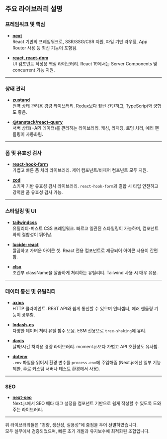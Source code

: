 ## 주요 라이브러리 설명

### 프레임워크 및 핵심

- **[next](https://nextjs.org/)**  
  React 기반의 프레임워크로, SSR/SSG/CSR 지원, 파일 기반 라우팅, App Router 사용 등 최신 기능이 포함됨.

- **[react, react-dom](https://reactjs.org/)**  
  UI 컴포넌트 작성용 핵심 라이브러리. React 19에서는 Server Components 및 concurrent 기능 지원.

---

### 상태 관리

- **[zustand](https://github.com/pmndrs/zustand)**  
  전역 상태 관리용 경량 라이브러리. Redux보다 훨씬 간단하고, TypeScript와 궁합도 좋음.

- **[@tanstack/react-query](https://tanstack.com/query)**  
  서버 상태(=API 데이터)를 관리하는 라이브러리. 캐싱, 리패칭, 로딩 처리, 에러 핸들링이 자동화됨.

---

### 폼 및 유효성 검사

- **[react-hook-form](https://react-hook-form.com/)**  
  가볍고 빠른 폼 처리 라이브러리. 제어 컴포넌트/비제어 컴포넌트 모두 지원.

- **[zod](https://github.com/colinhacks/zod)**  
  스키마 기반 유효성 검사 라이브러리. `react-hook-form`과 결합 시 타입 안전하고 강력한 폼 유효성 검사 가능.

---

### 스타일링 및 UI

- **[tailwindcss](https://tailwindcss.com/)**  
  유틸리티-퍼스트 CSS 프레임워크. 빠르고 일관된 스타일링이 가능하며, 컴포넌트와의 결합성이 뛰어남.

- **[lucide-react](https://lucide.dev/)**  
  깔끔하고 가벼운 아이콘 셋. React 전용 컴포넌트로 제공되어 아이콘 사용이 간편함.

- **[clsx](https://github.com/lukeed/clsx)**  
  조건부 className을 깔끔하게 처리하는 유틸리티. Tailwind 사용 시 매우 유용.

---

### 데이터 통신 및 유틸리티

- **[axios](https://axios-http.com/)**  
  HTTP 클라이언트. REST API와 쉽게 통신할 수 있으며 인터셉터, 에러 핸들링 기능이 풍부함.

- **[lodash-es](https://lodash.com/)**  
  다양한 데이터 처리 유틸 함수 모음. ESM 전용으로 `tree-shaking`에 유리.

- **[dayjs](https://day.js.org/)**  
  날짜/시간 처리용 경량 라이브러리. moment.js보다 가볍고 API 호환성도 유사함.

- **[dotenv](https://github.com/motdotla/dotenv)**  
  `.env` 파일을 읽어서 환경 변수를 `process.env`에 주입해줌 (Next.js에선 일부 기능 제한, 주로 커스텀 서버나 테스트 환경에서 사용).

---

### SEO

- **[next-seo](https://github.com/garmeeh/next-seo)**  
  Next.js에서 SEO 메타 태그 설정을 컴포넌트 기반으로 쉽게 작성할 수 있도록 도와주는 라이브러리.

---

위 라이브러리들은 "경량, 생산성, 실용성"에 중점을 두어 선별하였습니다.  
모두 실무에서 검증되었으며, 빠른 초기 개발과 유지보수에 최적화된 조합입니다.
